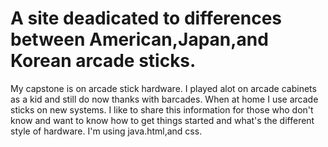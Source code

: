 # A site deadicated to differences between American,Japan,and Korean arcade sticks.

My capstone is on arcade stick hardware. I played alot on arcade cabinets as a kid and still do now thanks with barcades. When at home I use arcade sticks on new systems. I like to share this information for those who don't know and want to know how to get things started and what's the different style of hardware. I'm using java.html,and css.
